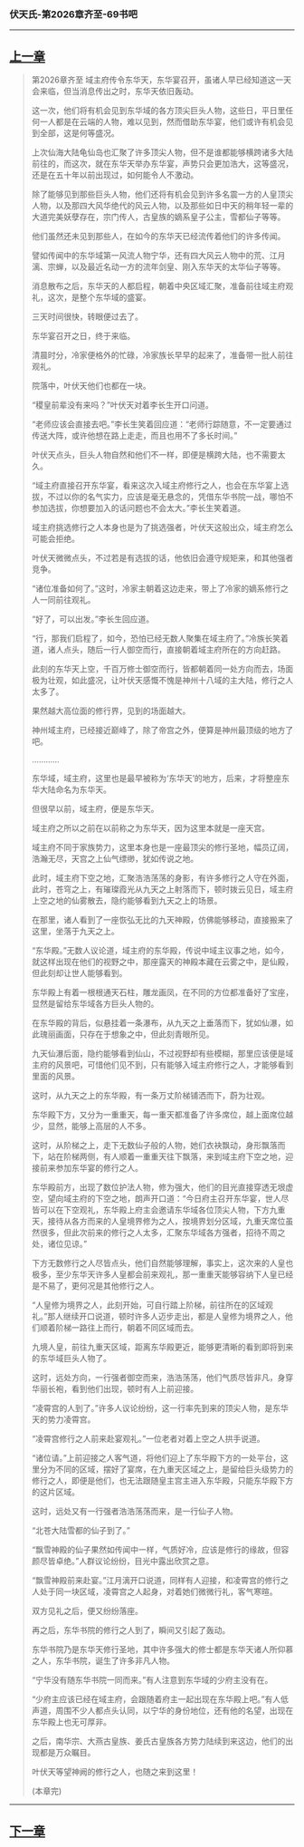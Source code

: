 ### 伏天氏-第2026章齐至-69书吧

--------
[上一章](./360877868579a349f7604009b077aff8.md)
--------


>
>
>
>第2026章齐至
>域主府传令东华天，东华宴召开，虽诸人早已经知道这一天会来临，但当消息传出之时，东华天依旧轰动。
>
>这一次，他们将有机会见到东华域的各方顶尖巨头人物，这些日，平日里任何一人都是在云端的人物，难以见到，然而借助东华宴，他们或许有机会见到全部，这是何等盛况。
>
>上次仙海大陆龟仙岛也汇聚了许多顶尖人物，但不是谁都能够横跨诸多大陆前往的，而这次，就在东华天举办东华宴，声势只会更加浩大，这等盛况，还是在五十年以前出现过，如何能令人不激动。
>
>除了能够见到那些巨头人物，他们还将有机会见到许多名震一方的人皇顶尖人物，以及那四大风华绝代的风云人物，以及那些如日中天的稍年轻一辈的大道完美妖孽存在，宗门传人，古皇族的嫡系皇子公主，雪都仙子等等。
>
>他们虽然还未见到那些人，在如今的东华天已经流传着他们的许多传闻。
>
>譬如传闻中的东华域第一风流人物宁华，还有四大风云人物中的荒、江月漓、宗蝉，以及最近名动一方的流年剑皇、刚入东华天的太华仙子等等。
>
>消息散布之后，东华天的人都启程，朝着中央区域汇聚，准备前往域主府观礼，这次，是整个东华域的盛宴。
>
>三天时间很快，转眼便过去了。
>
>东华宴召开之日，终于来临。
>
>清晨时分，冷家便格外的忙碌，冷家族长早早的起来了，准备带一批人前往观礼。
>
>院落中，叶伏天他们也都在一块。
>
>“稷皇前辈没有来吗？”叶伏天对着李长生开口问道。
>
>“老师应该会直接去吧。”李长生笑着回应道：“老师行踪随意，不一定要通过传送大阵，或许他想在路上走走，而且也用不了多长时间。”
>
>叶伏天点头，巨头人物自然和他们不一样，即便是横跨大陆，也不需要太久。
>
>“域主府直接召开东华宴，看来这次入域主府修行之人，也会在东华宴上选拔，不过以你的名气实力，应该是毫无悬念的，凭借东华书院一战，哪怕不参加选拔，你想要加入的话问题也不会太大。”李长生笑着道。
>
>域主府挑选修行之人本身也是为了挑选强者，叶伏天这般出众，域主府怎么可能会拒绝。
>
>叶伏天微微点头，不过若是有选拔的话，他依旧会遵守规矩来，和其他强者竞争。
>
>“诸位准备如何了。”这时，冷家主朝着这边走来，带上了冷家的嫡系修行之人一同前往观礼。
>
>“好了，可以出发。”李长生回应道。
>
>“行，那我们启程了，如今，恐怕已经无数人聚集在域主府了。”冷族长笑着道，诸人点头，随后一行人御空而行，直接朝着域主府所在的方向赶路。
>
>此刻的东华天上空，千百万修士御空而行，皆都朝着同一处方向而去，场面极为壮观，如此盛况，让叶伏天感慨不愧是神州十八域的主大陆，修行之人太多了。
>
>果然越大高位面的修行界，见到的场面越大。
>
>神州域主府，已经接近巅峰了，除了帝宫之外，便算是神州最顶级的地方了吧。
>
>…………
>
>东华域，域主府，这里也是最早被称为‘东华天’的地方，后来，才将整座东华大陆命名为东华天。
>
>但很早以前，域主府，便是东华天。
>
>域主府之所以之前在以前称之为东华天，因为这里本就是一座天宫。
>
>域主府不同于家族势力，这里本身也是一座最顶尖的修行圣地，幅员辽阔，浩瀚无尽，天宫之上仙气缥缈，犹如传说之地。
>
>此时，域主府下空之地，汇聚浩浩荡荡的身影，有许多修行之人守在外面，此时，苍穹之上，有璀璨霞光从九天之上射落而下，顿时拨云见日，域主府上空之地的仙雾散去，隐约能够看到九天之上的场景。
>
>在那里，诸人看到了一座恢弘无比的九天神殿，仿佛能够移动，直接搬来了这里，坐落于九天之上。
>
>“东华殿。”无数人议论道，域主府的东华殿，传说中域主议事之地，如今，就这样出现在他们的视野之中，那座露天的神殿本藏在云雾之中，是仙殿，但此刻却让世人能够看到。
>
>东华殿上有着一根根通天石柱，雕龙画凤，在不同的方位都准备好了宝座，显然是留给东华域各方巨头人物的。
>
>在东华殿的背后，似悬挂着一条瀑布，从九天之上垂落而下，犹如仙瀑，如此瑰丽画面，只存在于想象之中，但此刻青眼所见。
>
>九天仙瀑后面，隐约能够看到仙山，不过视野却有些模糊，那里应该便是域主府的风景吧，可惜他们见不到，只有能够入域主府修行之人，才能够看到里面的风景。
>
>这时，从九天之上的东华殿，有一条万丈阶梯铺洒而下，蔚为壮观。
>
>东华殿下方，又分为一重重天，每一重天都准备了许多席位，越上面席位越少，显然，能够上高层的人不多。
>
>这时，从阶梯之上，走下无数仙子般的人物，她们衣袂飘动，身形飘落而下，站在阶梯两侧，有人顺着一重重天往下飘落，来到域主府下空之地，迎接前来参加东华宴的修行之人。
>
>东华殿前方，出现了数位护法人物，修为强大，他们的目光直接穿透无垠虚空，望向域主府的下空之地，朗声开口道：“今日府主召开东华宴，世人尽皆可以在下空观礼，东华殿上府主会邀请东华域各位顶尖人物，下方九重天，接待从各方而来的人皇境界修为之人，按境界划分区域，九重天席位虽然很多，但此次前来的修行之人太多，汇聚东华域各方强者，招待不周之处，诸位见谅。”
>
>下方无数修行之人尽皆点头，他们自然能够理解，事实上，这次来的人皇也极多，至少东华天许多人皇都会前来观礼，那一重重天能够容纳下人皇已经是不易了，更何况是其他修行之人。
>
>“人皇修为境界之人，此刻开始，可自行踏上阶梯，前往所在的区域观礼。”那人继续开口说道，顿时许多人迈步走出，都是人皇修为境界之人，他们顺着阶梯一路往上而行，朝着不同区域而去。
>
>九境人皇，前往九重天区域，距离东华殿更近，能够更清晰的看到即将到来的东华域巨头人物了。
>
>这时，远处方向，一行强者御空而来，浩浩荡荡，他们气质尽皆非凡，身穿华丽长袍，看到他们出现，顿时有人上前迎接。
>
>“凌霄宫的人到了。”许多人议论纷纷，这一行率先到来的顶尖人物，是东华天的势力凌霄宫。
>
>“凌霄宫修行之人前来赴宴观礼。”一位老者对着上空之人拱手说道。
>
>“诸位请。”上前迎接之人客气道，将他们迎上了东华殿下方的一处平台，这里分为不同的区域，摆好了宴席，在九重天区域之上，是留给巨头级势力的修行之人，即便是他们，也无法跟随皇主宫主进入东华殿，只能东华殿下方的这片区域。
>
>这时，远处又有一行强者浩浩荡荡而来，是一行仙子人物。
>
>“北苍大陆雪都的仙子到了。”
>
>“飘雪神殿的仙子果然如传闻中一样，气质好冷，应该是修行的缘故，但容颜尽皆卓绝。”人群议论纷纷，目光中露出欣赏之意。
>
>“飘雪神殿前来赴宴。”江月漓开口说道，同样有人迎接，和凌霄宫的修行之人处于同一块区域，凌霄宫之人起身，对着她们微微行礼，客气寒暄。
>
>双方见礼之后，便又纷纷落座。
>
>再之后，东华书院的修行之人到了，瞬间又引起了轰动。
>
>东华书院乃是东华天修行圣地，其中许多强大的修士都是东华天诸人所仰慕之人，东华书院，诞生了许多非凡人物。
>
>“宁华没有随东华书院一同而来。”有人注意到东华域的少府主没有在。
>
>“少府主应该已经在域主府，会跟随着府主一起出现在东华殿上吧。”有人低声道，周围不少人都点头认同，以宁华的身份地位，还有他的名望，出现在东华殿上也无可厚非。
>
>之后，南华宗、大燕古皇族、姜氏古皇族各方势力陆续到来这边，他们的出现都是万众瞩目。
>
>叶伏天等望神阙的修行之人，也随之来到这里！
>
>(本章完)
>
>

--------
[下一章](./e54d7bce36da092c9bd1cfbcc7492c93.md)
--------
